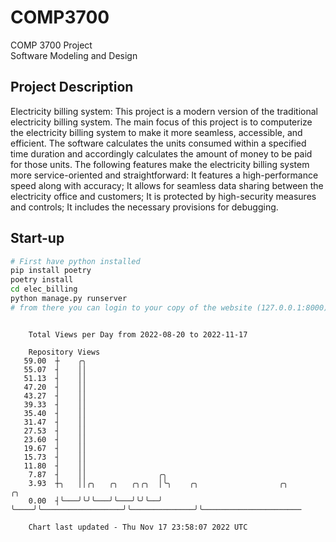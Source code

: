 # COMP3700
COMP 3700 Project  
Software Modeling and Design
## Project Description
Electricity billing system: This project is a modern version of the traditional electricity billing system. The main focus of this project is to computerize the electricity billing system to make it more seamless, accessible, and efficient. The software calculates the units consumed within a specified time duration and accordingly calculates the amount of money to be paid for those units. The following features make the electricity billing system more service-oriented and straightforward: It features a high-performance speed along with accuracy; It allows for seamless data sharing between the electricity office and customers; It is protected by high-security measures and controls; It includes the necessary provisions for debugging.

## Start-up
```bash
# First have python installed
pip install poetry
poetry install
cd elec_billing
python manage.py runserver
# from there you can login to your copy of the website (127.0.0.1:8000), default creds are admin/admin
```

```

    Total Views per Day from 2022-08-20 to 2022-11-17

    Repository Views
   59.00  ┼    ╭╮
   55.07  ┤    ││
   51.13  ┤    ││
   47.20  ┤    ││
   43.27  ┤    ││
   39.33  ┤    ││
   35.40  ┤    ││
   31.47  ┤    ││
   27.53  ┤    ││
   23.60  ┤    ││
   19.67  ┤    ││
   15.73  ┤    ││
   11.80  ┤    ││
    7.87  ┤    ││                ╭╮
    3.93  ┼╮   ││╭╮   ╭╮   ╭╮╭╮  │╰╮    ╭╮                  ╭╮              ╭╮
    0.00  ┤╰───╯╰╯╰───╯╰───╯╰╯╰──╯ ╰────╯╰──────────────────╯╰──────────────╯╰──────────────────────

    Chart last updated - Thu Nov 17 23:58:07 2022 UTC
    
```
